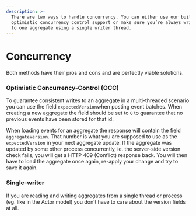 ```yaml
---
description: >-
  There are two ways to handle concurrency. You can either use our built in
  optimistic concurrency control support or make sure you’re always writing data
  to one aggregate using a single writer thread.
---
```


# Concurrency

Both methods have their pros and cons and are perfectly viable solutions.

### Optimistic Concurrency-Control \(OCC\)

To guarantee consistent writes to an aggregate in a multi-threaded scenario you can use the field `expectedVersion`when posting event batches. When creating a new aggregate the field should be set to `0` to guarantee that no previous events have been stored for that id.

When loading events for an aggregate the response will contain the field `aggregateVersion`. That number is what you are supposed to use as the `expectedVersion` in your next aggregate update. If the aggregate was updated by some other process concurrently, ie. the server-side version check fails, you will get a HTTP 409 \(Conflict\) response back. You will then have to load the aggregate once again, re-apply your change and try to save it again.

### Single-writer

If you are reading and writing aggregates from a single thread or process \(eg. like in the Actor model\) you don’t have to care about the version fields at all.

